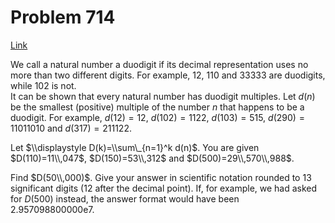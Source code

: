 # Problem 714

[Link](https://projecteuler.net/problem=714)

We call a natural number a duodigit if its decimal representation uses no more than two different digits. For example, $12$, $110$ and $33333$ are duodigits, while $102$ is not.  
It can be shown that every natural number has duodigit multiples. Let $d(n)$ be the smallest (positive) multiple of the number $n$ that happens to be a duodigit. For example, $d(12)=12$, $d(102)=1122$, $d(103)=515$, $d(290)=11011010$ and $d(317)=211122$.

Let $\\displaystyle D(k)=\\sum\_{n=1}^k d(n)$. You are given $D(110)=11\\,047$, $D(150)=53\\,312$ and $D(500)=29\\,570\\,988$.

Find $D(50\\,000)$. Give your answer in scientific notation rounded to $13$ significant digits ($12$ after the decimal point). If, for example, we had asked for $D(500)$ instead, the answer format would have been 2.957098800000e7.